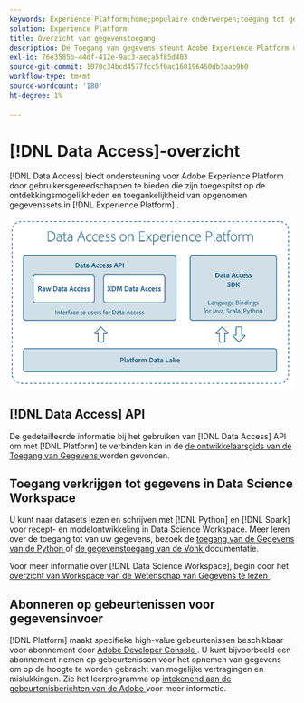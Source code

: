 ```yaml
---
keywords: Experience Platform;home;populaire onderwerpen;toegang tot gegevens;python sdk;spark sdk;toegang tot gegevens api
solution: Experience Platform
title: Overzicht van gegevenstoegang
description: De Toegang van gegevens steunt Adobe Experience Platform door gebruikershulpmiddelen te verstrekken die op de ontdekkingsbaarheid en de toegankelijkheid van ingebedde datasets van het Platform worden gericht.
exl-id: 76e3585b-44df-412e-9ac3-aeca5f85d403
source-git-commit: 1070c34bcd4577fcc5f0ac160196450db3aab9b0
workflow-type: tm+mt
source-wordcount: '180'
ht-degree: 1%

---
```


# [!DNL Data Access]-overzicht

[!DNL Data Access] biedt ondersteuning voor Adobe Experience Platform door gebruikersgereedschappen te bieden die zijn toegespitst op de ontdekkingsmogelijkheden en toegankelijkheid van opgenomen gegevenssets in [!DNL Experience Platform] .

![ Toegang van Gegevens op Experience Platform ](images/Data_Access_Experience_Platform.png)

## [!DNL Data Access] API

De gedetailleerde informatie bij het gebruiken van [!DNL Data Access] API om met [!DNL Platform] te verbinden kan in de [ de ontwikkelaarsgids van de Toegang van Gegevens ](api.md) worden gevonden.

## Toegang verkrijgen tot gegevens in Data Science Workspace

U kunt naar datasets lezen en schrijven met [!DNL Python] en [!DNL Spark] voor recept- en modelontwikkeling in Data Science Workspace. Meer leren over de toegang tot van uw gegevens, bezoek de [ toegang van de Gegevens van de Python ](../data-science-workspace/authoring/python.md) of [ de gegevenstoegang van de Vonk ](../data-science-workspace/authoring/spark.md) documentatie.

Voor meer informatie over [!DNL Data Science Workspace], begin door het [ overzicht van Workspace van de Wetenschap van Gegevens te lezen ](../data-science-workspace/home.md).

## Abonneren op gebeurtenissen voor gegevensinvoer

[!DNL Platform] maakt specifieke high-value gebeurtenissen beschikbaar voor abonnement door [ Adobe Developer Console ](https://www.adobe.com/go/devs_console_ui). U kunt bijvoorbeeld een abonnement nemen op gebeurtenissen voor het opnemen van gegevens om op de hoogte te worden gebracht van mogelijke vertragingen en mislukkingen. Zie het leerprogramma op [ intekenend aan de gebeurtenisberichten van de Adobe ](../observability/alerts/subscribe.md) voor meer informatie.
